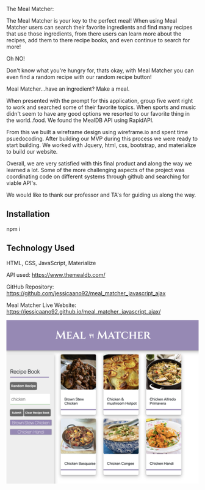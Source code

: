 The Meal Matcher:

The Meal Matcher is your key to the perfect meal! When using Meal Matcher users can search their favorite ingredients and find many recipes that use those ingredients, from there users can learn more about the recipes, add them to there recipe books, and even continue to search for more! 

Oh NO! 

Don't know what you're hungry for, thats okay, with Meal Matcher you can even find a random recipe with our random recipe button! 

Meal Matcher...have an ingredient? Make a meal.


When presented with the prompt for this application, group five went right to work and searched some of their favorite topics. When sports and music didn't seem to have any good options we resorted to our favorite thing in the world..food. We found the MealDB API using RapidAPI. 

From this we built a wireframe design using wireframe.io and spent time psuedocoding. After building our MVP during this process we were ready to start building. We worked with Jquery, html, css, bootstrap, and materialize to build our website. 

Overall, we are very satisfied with this final product and along the way we learned a lot. Some of the more challenging aspects of the project was coordinating code on different systems through github and searching for viable API's.

We would like to thank our professor and TA's for guiding us along the way.

## Installation
npm i

## Technology Used
HTML, CSS, JavaScript, Materialize

API used: https://www.themealdb.com/

GitHub Repository: https://github.com/jessicaano92/meal_matcher_javascript_ajax

Meal Matcher Live Website: https://jessicaano92.github.io/meal_matcher_javascript_ajax/


<img src = "./assets/images/readMe1.png">
